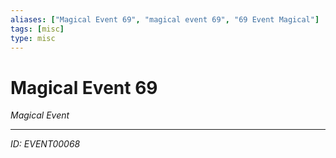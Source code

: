 ```yaml
---
aliases: ["Magical Event 69", "magical event 69", "69 Event Magical"]
tags: [misc]
type: misc
---
```


# Magical Event 69

*Magical Event*

---
*ID: EVENT00068*